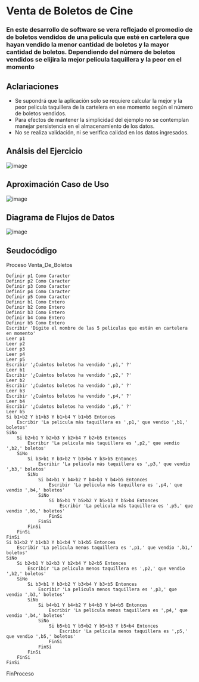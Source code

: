 # Venta de Boletos de Cine
### En este desarrollo de software se vera reflejado el promedio de de boletos vendidos de una pelicula que esté en cartelera que hayan vendido la menor cantidad de boletos y la mayor cantidad de boletos. Dependiendo del número de boletos vendidos se elijira la mejor pelicula taquillera y la peor en el momento 
## Aclariaciones
* Se supondrá que la aplicación solo se requiere calcular la mejor y la peor pelicula taquillera de la cartelera en ese momento según el número de boletos vendidos.
* Para efectos de mantener la simplicidad del ejemplo no se contemplan manejar persistencia en el almacenamiento de los datos.
* No se realiza validación, ni se verifica calidad en los datos ingresados.

## Análsis del Ejercicio

![image](https://github.com/TonierRain/Ejercicio11.github.io/assets/132966400/ab4d43df-3cd8-499a-a859-8c323838377a)



## Aproximación Caso de Uso

![image](https://github.com/TonierRain/Ejercicio11.github.io/assets/132966400/e51cfdab-af54-4753-87d7-139e6f0497fd)



## Diagrama de Flujos de Datos
![image](https://github.com/TonierRain/Ejercicio11.github.io/assets/132966400/22a5a5fb-038b-4573-aae0-527a975831a1)




## Seudocódigo

Proceso Venta_De_Boletos

	Definir p1 Como Caracter
	Definir p2 Como Caracter
	Definir p3 Como Caracter
	Definir p4 Como Caracter
	Definir p5 Como Caracter
	Definir b1 Como Entero
	Definir b2 Como Entero
	Definir b3 Como Entero
	Definir b4 Como Entero
	Definir b5 Como Entero
	Escribir 'Digite el nombre de las 5 peliculas que están en cartelera en momento'
	Leer p1
	Leer p2
	Leer p3
	Leer p4
	Leer p5
	Escribir '¿Cuántos boletos ha vendido ',p1,' ?'
	Leer b1
	Escribir '¿Cuántos boletos ha vendido ',p2,' ?'
	Leer b2
	Escribir '¿Cuántos boletos ha vendido ',p3,' ?'
	Leer b3
	Escribir '¿Cuántos boletos ha vendido ',p4,' ?'
	Leer b4
	Escribir '¿Cuántos boletos ha vendido ',p5,' ?'
	Leer b5
	Si b1>b2 Y b1>b3 Y b1>b4 Y b1>b5 Entonces
		Escribir 'La pelicula más taquillera es ',p1,' que vendio ',b1,' boletos'
	SiNo
		Si b2>b1 Y b2>b3 Y b2>b4 Y b2>b5 Entonces
			Escribir 'La pelicula más taquillera es ',p2,' que vendio ',b2,' boletos'
		SiNo
			Si b3>b1 Y b3>b2 Y b3>b4 Y b3>b5 Entonces
				Escribir 'La pelicula más taquillera es ',p3,' que vendio ',b3,' boletos'
			SiNo
				Si b4>b1 Y b4>b2 Y b4>b3 Y b4>b5 Entonces
					Escribir 'La pelicula más taquillera es ',p4,' que vendio ',b4,' boletos'
				SiNo
					Si b5>b1 Y b5>b2 Y b5>b3 Y b5>b4 Entonces
						Escribir 'La pelicula más taquillera es ',p5,' que vendio ',b5,' boletos'
					FinSi
				FinSi
			FinSi
		FinSi
	FinSi
	Si b1<b2 Y b1<b3 Y b1<b4 Y b1<b5 Entonces
		Escribir 'La pelicula menos taquillera es ',p1,' que vendio ',b1,' boletos'
	SiNo
		Si b2<b1 Y b2<b3 Y b2<b4 Y b2<b5 Entonces
			Escribir 'La pelicula menos taquillera es ',p2,' que vendio ',b2,' boletos'
		SiNo
			Si b3<b1 Y b3<b2 Y b3<b4 Y b3<b5 Entonces
				Escribir 'La pelicula menos taquillera es ',p3,' que vendio ',b3,' boletos'
			SiNo
				Si b4<b1 Y b4<b2 Y b4<b3 Y b4<b5 Entonces
					Escribir 'La pelicula menos taquillera es ',p4,' que vendio ',b4,' boletos'
				SiNo
					Si b5<b1 Y b5<b2 Y b5<b3 Y b5<b4 Entonces
						Escribir 'La pelicula menos taquillera es ',p5,' que vendio ',b5,' boletos'
					FinSi
				FinSi
			FinSi
		FinSi
	FinSi
FinProceso



